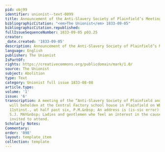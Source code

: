 ```yaml
---
pid: obj99
identifier: unionist--text-0099
title: Announcement of the Anti-Slavery Society of Plainfield’s Meeting
bibliographicCitation: "<em>The Unionist</em> 1833-09-05"
bibliographicCitation.republished: 
fullIssueSequenceNumber: 1833-09-05 p03.25
creator: 
_date.created: '1833-09-05'
description: Announcement of the Anti-Slavery Society of Plainfield’s Meeting
language: English
publisher: The Unionist
IsPartOf: 
rights: https://creativecommons.org/publicdomain/mark/1.0/
source: The Unionist
subject: Abolition
type: Text
category: Unionist full issue 1833-08-08
article.type: 
volume: '1'
issue: '6'
transcription: A meeting of the “Anti-Slavery Society of Plainfield and its vicinity,”
  will beholden at the Central Factory school house in Plainfield on WEDNESDAY the
  11stinst., at half past six, P.M.&nbsp; An address is (is-sic error) expected fromRev.
  S.J. MAY&nbsp; Ladies and gentlemen who feel an interest in the cause, arerespectfully
  invited to attend.
Scholarly Notes: 
Commentary: 
order: '098'
layout: template_item
collection: template
---
```

